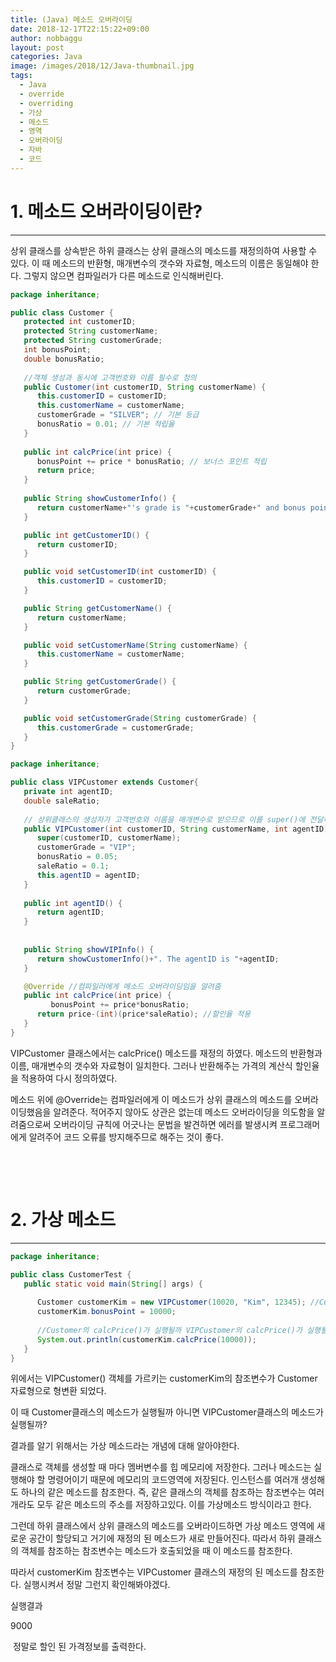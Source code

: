 ```yaml
---
title: (Java) 메소드 오버라이딩
date: 2018-12-17T22:15:22+09:00
author: nobbaggu
layout: post
categories: Java
image: /images/2018/12/Java-thumbnail.jpg
tags:
  - Java
  - override
  - overriding
  - 가상
  - 메소드
  - 영역
  - 오버라이딩
  - 자바
  - 코드
---
```

# 1. 메소드 오버라이딩이란?

* * *

상위 클래스를 상속받은 하위 클래스는 상위 클래스의 메소드를 재정의하여 사용할 수 있다. 이 때 메소드의 반환형, 매개변수의 갯수와 자료형, 메소드의 이름은 동일해야 한다. 그렇지 않으면 컴파일러가 다른 메소드로 인식해버린다.

~~~ java
package inheritance;

public class Customer {
   protected int customerID;
   protected String customerName;
   protected String customerGrade;
   int bonusPoint;
   double bonusRatio;
   
   //객체 생성과 동시에 고객번호와 이름 필수로 정의
   public Customer(int customerID, String customerName) {
      this.customerID = customerID;
      this.customerName = customerName;
      customerGrade = "SILVER"; // 기본 등급
      bonusRatio = 0.01; // 기본 적립율
   }
   
   public int calcPrice(int price) {
      bonusPoint += price * bonusRatio; // 보너스 포인트 적립
      return price;
   }
   
   public String showCustomerInfo() {
      return customerName+"'s grade is "+customerGrade+" and bonus point is "+bonusPoint;
   }

   public int getCustomerID() {
      return customerID;
   }

   public void setCustomerID(int customerID) {
      this.customerID = customerID;
   }

   public String getCustomerName() {
      return customerName;
   }

   public void setCustomerName(String customerName) {
      this.customerName = customerName;
   }

   public String getCustomerGrade() {
      return customerGrade;
   }

   public void setCustomerGrade(String customerGrade) {
      this.customerGrade = customerGrade;
   }
}
~~~

~~~ java
package inheritance;

public class VIPCustomer extends Customer{
   private int agentID;
   double saleRatio;
   
   // 상위클래스의 생성자가 고객번호와 이름을 매개변수로 받으므로 이를 super()에 전달하고 담당 직원번호 정의
   public VIPCustomer(int customerID, String customerName, int agentID) {
      super(customerID, customerName);
      customerGrade = "VIP";
      bonusRatio = 0.05;
      saleRatio = 0.1;
      this.agentID = agentID;
   }
   
   public int agentID() {
      return agentID;
   }
   
   
   public String showVIPInfo() {
      return showCustomerInfo()+". The agentID is "+agentID;
   }

   @Override //컴파일러에게 메소드 오버라이딩임을 알려줌
   public int calcPrice(int price) {
         bonusPoint += price*bonusRatio;
      return price-(int)(price*saleRatio); //할인율 적용
   }
}
~~~

VIPCustomer 클래스에서는 calcPrice() 메소드를 재정의 하였다. 메소드의 반환형과 이름, 매개변수의 갯수와 자료형이 일치한다. 그러나 반환해주는 가격의 계산식 할인율을 적용하여 다시 정의하였다.

메소드 위에 @Override는 컴파일러에게 이 메소드가 상위 클래스의 메소드를 오버라이딩했음을 알려준다. 적어주지 않아도 상관은 없는데 메소드 오버라이딩을 의도함을 알려줌으로써 오버라이딩 규칙에 어긋나는 문법을 발견하면 에러를 발생시켜 프로그래머에게 알려주어 코드 오류를 방지해주므로 해주는 것이 좋다.

&nbsp;

&nbsp;

# 2. 가상 메소드

* * *

~~~ java
package inheritance;

public class CustomerTest {
   public static void main(String[] args) {
      
      Customer customerKim = new VIPCustomer(10020, "Kim", 12345); //Customer형의 참조변수에 VIPCustomer의 객체주소 저장
      customerKim.bonusPoint = 10000;
      
      //Customer의 calcPrice()가 실행될까 VIPCustomer의 calcPrice()가 실행될까?
      System.out.println(customerKim.calcPrice(10000));
   }
}
~~~

위에서는 VIPCustomer() 객체를 가르키는 customerKim의 참조변수가 Customer 자료형으로 형변환 되었다.

이 때 Customer클래스의 메소드가 실행될까 아니면 VIPCustomer클래스의 메소드가 실행될까?

결과를 알기 위해서는 가상 메소드라는 개념에 대해 알아야한다.

클래스로 객체를 생성할 때 마다 멤버변수를 힙 메모리에 저장한다. 그러나 메소드는 실행해야 할 명령어이기 때문에 메모리의 코드영역에 저장된다. 인스턴스를 여러개 생성해도 하나의 같은 메소드를 참조한다. 즉, 같은 클래스의 객체를 참조하는 참조변수는 여러개라도 모두 같은 메소드의 주소를 저장하고있다. 이를 가상메소드 방식이라고 한다.

그런데 하위 클래스에서 상위 클래스의 메소드를 오버라이드하면 가상 메소드 영역에 새로운 공간이 할당되고 거기에 재정의 된 메소드가 새로 만들어진다. 따라서 하위 클래스의 객체를 참조하는 참조변수는 메소드가 호출되었을 때 이 메소드를 참조한다.

따라서 customerKim 참조변수는 VIPCustomer 클래스의 재정의 된 메소드를 참조한다. 실행시켜서 정말 그런지 확인해봐야겠다.

실행결과

9000


  정말로 할인 된 가격정보를 출력한다.